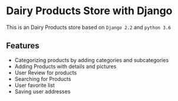 # Dairy Products Store with Django
This is an Dairy Products store based on `Django 2.2` and `python 3.6`


## Features
* Categorizing products by adding categories and subcategories
* Adding Products with details and pictures
* User Review for products
* Searching for Products
* User favorite list
* Saving user addresses
